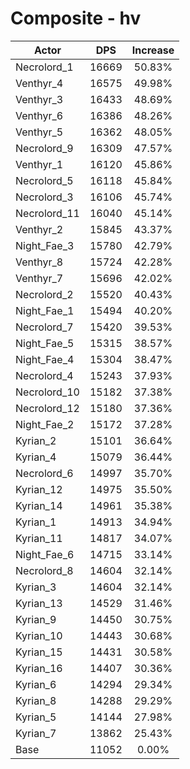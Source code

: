 # Composite - hv
| Actor | DPS | Increase |
|---|:---:|:---:|
|Necrolord_1|16669|50.83%|
|Venthyr_4|16575|49.98%|
|Venthyr_3|16433|48.69%|
|Venthyr_6|16386|48.26%|
|Venthyr_5|16362|48.05%|
|Necrolord_9|16309|47.57%|
|Venthyr_1|16120|45.86%|
|Necrolord_5|16118|45.84%|
|Necrolord_3|16106|45.74%|
|Necrolord_11|16040|45.14%|
|Venthyr_2|15845|43.37%|
|Night_Fae_3|15780|42.79%|
|Venthyr_8|15724|42.28%|
|Venthyr_7|15696|42.02%|
|Necrolord_2|15520|40.43%|
|Night_Fae_1|15494|40.20%|
|Necrolord_7|15420|39.53%|
|Night_Fae_5|15315|38.57%|
|Night_Fae_4|15304|38.47%|
|Necrolord_4|15243|37.93%|
|Necrolord_10|15182|37.38%|
|Necrolord_12|15180|37.36%|
|Night_Fae_2|15172|37.28%|
|Kyrian_2|15101|36.64%|
|Kyrian_4|15079|36.44%|
|Necrolord_6|14997|35.70%|
|Kyrian_12|14975|35.50%|
|Kyrian_14|14961|35.38%|
|Kyrian_1|14913|34.94%|
|Kyrian_11|14817|34.07%|
|Night_Fae_6|14715|33.14%|
|Necrolord_8|14604|32.14%|
|Kyrian_3|14604|32.14%|
|Kyrian_13|14529|31.46%|
|Kyrian_9|14450|30.75%|
|Kyrian_10|14443|30.68%|
|Kyrian_15|14431|30.58%|
|Kyrian_16|14407|30.36%|
|Kyrian_6|14294|29.34%|
|Kyrian_8|14288|29.29%|
|Kyrian_5|14144|27.98%|
|Kyrian_7|13862|25.43%|
|Base|11052|0.00%|
